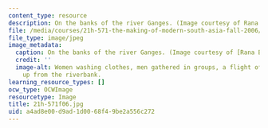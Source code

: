 ```yaml
---
content_type: resource
description: On the banks of the river Ganges. (Image courtesy of Rana Banerjee.)
file: /media/courses/21h-571-the-making-of-modern-south-asia-fall-2006/a4ad8e00d9ad1d0068f49be2a556c272_21h-571f06.jpg
file_type: image/jpeg
image_metadata:
  caption: On the banks of the river Ganges. (Image courtesy of [Rana Banerjee](http://www.flickr.com/photos/banerjee/).)
  credit: ''
  image-alt: Women washing clothes, men gathered in groups, a flight of stairs ascending
    up from the riverbank.
learning_resource_types: []
ocw_type: OCWImage
resourcetype: Image
title: 21h-571f06.jpg
uid: a4ad8e00-d9ad-1d00-68f4-9be2a556c272
---
```

